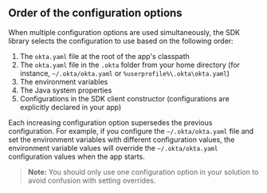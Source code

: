 ## Order of the configuration options

When multiple configuration options are used simultaneously, the SDK library selects the configuration to use based on the following order:

1. The `okta.yaml` file at the root of the app's classpath
2. The `okta.yaml` file in the `.okta` folder from your home directory (for instance, `~/.okta/okta.yaml` or `%userprofile%\.okta\okta.yaml`)
3. The environment variables
4. The Java system properties
5. Configurations in the SDK client constructor (configurations are explicitly declared in your app)

Each increasing configuration option supersedes the previous configuration. For example, if you configure the `~/.okta/okta.yaml` file and set the environment variables with different configuration values, the environment variable values will override the `~/.okta/okta.yaml` configuration values when the app starts.

> **Note:** You should only use one configuration option in your solution to avoid confusion with setting overrides.
